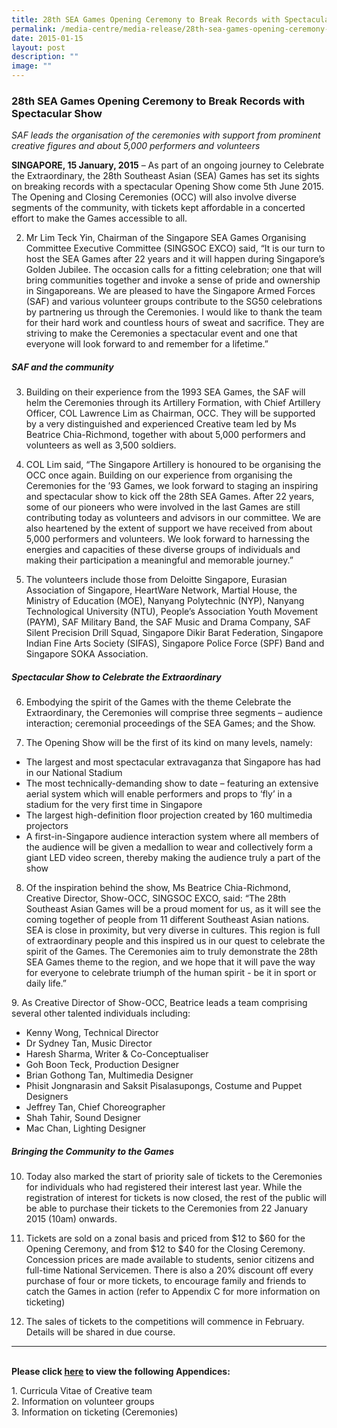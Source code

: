 ```yaml
---
title: 28th SEA Games Opening Ceremony to Break Records with Spectacular Show
permalink: /media-centre/media-release/28th-sea-games-opening-ceremony-to-break-records-with-spectacular-show/
date: 2015-01-15
layout: post
description: ""
image: ""
---
```

### **28th SEA Games Opening Ceremony to Break Records with Spectacular Show**
_SAF leads the organisation of the ceremonies with support from prominent creative figures and about 5,000 performers and volunteers_

**SINGAPORE, 15 January, 2015** – As part of an ongoing journey to Celebrate the Extraordinary, the 28th Southeast Asian (SEA) Games has set its sights on breaking records with a spectacular Opening Show come 5th June 2015. The Opening and Closing Ceremonies (OCC) will also involve diverse segments of the community, with tickets kept affordable in a concerted effort to make the Games accessible to all.

2. Mr Lim Teck Yin, Chairman of the Singapore SEA Games Organising Committee Executive Committee (SINGSOC EXCO) said, “It is our turn to host the SEA Games after 22 years and it will happen during Singapore’s Golden Jubilee. The occasion calls for a fitting celebration; one that will bring communities together and invoke a sense of pride and ownership in Singaporeans. We are pleased to have the Singapore Armed Forces (SAF) and various volunteer groups contribute to the SG50 celebrations by partnering us through the Ceremonies. I would like to thank the team for their hard work and countless hours of sweat and sacrifice. They are striving to make the Ceremonies a spectacular event and one that everyone will look forward to and remember for a lifetime.”

##### **SAF and the community**

3. Building on their experience from the 1993 SEA Games, the SAF will helm the Ceremonies through its Artillery Formation, with Chief Artillery Officer, COL Lawrence Lim as Chairman, OCC. They will be supported by a very distinguished and experienced Creative team led by Ms Beatrice Chia-Richmond, together with about 5,000 performers and volunteers as well as 3,500 soldiers.

4. COL Lim said, “The Singapore Artillery is honoured to be organising the OCC once again. Building on our experience from organising the Ceremonies for the ’93 Games, we look forward to staging an inspiring and spectacular show to kick off the 28th SEA Games. After 22 years, some of our pioneers who were involved in the last Games are still contributing today as volunteers and advisors in our committee. We are also heartened by the extent of support we have received from about 5,000 performers and volunteers. We look forward to harnessing the energies and capacities of these diverse groups of individuals and making their participation a meaningful and memorable journey.”

5. The volunteers include those from Deloitte Singapore, Eurasian Association of Singapore, HeartWare Network, Martial House, the Ministry of Education (MOE), Nanyang Polytechnic (NYP), Nanyang Technological University (NTU), People’s Association Youth Movement (PAYM), SAF Military Band, the SAF Music and Drama Company, SAF Silent Precision Drill Squad, Singapore Dikir Barat Federation, Singapore Indian Fine Arts Society (SIFAS), Singapore Police Force (SPF) Band and Singapore SOKA Association.

##### **Spectacular Show to Celebrate the Extraordinary**

6. Embodying the spirit of the Games with the theme Celebrate the Extraordinary, the Ceremonies will comprise three segments – audience interaction; ceremonial proceedings of the SEA Games; and the Show.

7. The Opening Show will be the first of its kind on many levels, namely:

* The largest and most spectacular extravaganza that Singapore has had in our National Stadium
* The most technically-demanding show to date – featuring an extensive aerial system which will enable performers and props to ‘fly’ in a stadium for the very first time in Singapore
* The largest high-definition floor projection created by 160 multimedia projectors
* A first-in-Singapore audience interaction system where all members of the audience will be given a medallion to wear and collectively form a giant LED video screen, thereby making the audience truly a part of the show

8. Of the inspiration behind the show, Ms Beatrice Chia-Richmond, Creative Director, Show-OCC, SINGSOC EXCO, said: “The 28th Southeast Asian Games will be a proud moment for us, as it will see the coming together of people from 11 different Southeast Asian nations. SEA is close in proximity, but very diverse in cultures. This region is full of extraordinary people and this inspired us in our quest to celebrate the spirit of the Games. The Ceremonies aim to truly demonstrate the 28th SEA Games theme to the region, and we hope that it will pave the way for everyone to celebrate triumph of the human spirit - be it in sport or daily life.”

9\. As Creative Director of Show-OCC, Beatrice leads a team comprising several other talented individuals including:

* Kenny Wong, Technical Director
* Dr Sydney Tan, Music Director
* Haresh Sharma, Writer & Co-Conceptualiser
* Goh Boon Teck, Production Designer
* Brian Gothong Tan, Multimedia Designer
* Phisit Jongnarasin and Saksit Pisalasupongs, Costume and Puppet Designers
* Jeffrey Tan, Chief Choreographer
* Shah Tahir, Sound Designer
* Mac Chan, Lighting Designer

##### **Bringing the Community to the Games**

10. Today also marked the start of priority sale of tickets to the Ceremonies for individuals who had registered their interest last year. While the registration of interest for tickets is now closed, the rest of the public will be able to purchase their tickets to the Ceremonies from 22 January 2015 (10am) onwards.

11. Tickets are sold on a zonal basis and priced from $12 to $60 for the Opening Ceremony, and from $12 to $40 for the Closing Ceremony. Concession prices are made available to students, senior citizens and full-time National Servicemen. There is also a 20% discount off every purchase of four or more tickets, to encourage family and friends to catch the Games in action (refer to Appendix C for more information on ticketing)

12. The sales of tickets to the competitions will commence in February. Details will be shared in due course. 

---

<br>**Please click [here](/files/Media%20Centre/Media%20Release/2015/January/OCC%20Media%20Briefing%201%20%20Media%20Release%20%20Appendices.pdf) to view the following Appendices:**

1\. Curricula Vitae of Creative team  
2\. Information on volunteer groups  
3\. Information on ticketing (Ceremonies)